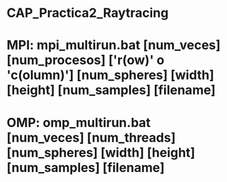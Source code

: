 # CAP_Practica2_Raytracing
# MPI: mpi_multirun.bat [num_veces] [num_procesos] ['r(ow)' o 'c(olumn)'] [num_spheres] [width] [height] [num_samples] [filename]
# OMP: omp_multirun.bat [num_veces] [num_threads] [num_spheres] [width] [height] [num_samples] [filename]